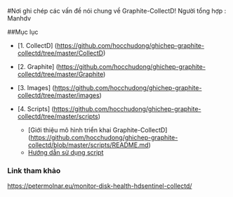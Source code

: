 #Nơi ghi chép các vấn đề nói chung về Graphite-CollectD!
Người tổng hợp : Manhdv

##Mục lục
  - [1. CollectD] (https://github.com/hocchudong/ghichep-graphite-collectd/tree/master/CollectD)
  
  - [2. Graphite] (https://github.com/hocchudong/ghichep-graphite-collectd/tree/master/Graphite)
  
  - [3. Images] (https://github.com/hocchudong/ghichep-graphite-collectd/tree/master/images)
  
  - [4. Scripts] (https://github.com/hocchudong/ghichep-graphite-collectd/tree/master/scripts)
  
      - [Giới thiệu mô hình triển khai Graphite-CollectD] (https://github.com/hocchudong/ghichep-graphite-collectd/blob/master/scripts/README.md)
      - [Hướng dẫn sử dụng script](https://github.com/hocchudong/ghichep-graphite-collectd/blob/master/scripts/Huong_dan_dung_script.md)

### Link tham khảo

https://petermolnar.eu/monitor-disk-health-hdsentinel-collectd/
